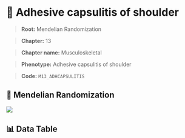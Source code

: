 # 🧪 Adhesive capsulitis of shoulder

> **Root:** Mendelian Randomization

> **Chapter:** 13  

> **Chapter name:** Musculoskeletal

> **Phenotype:** Adhesive capsulitis of shoulder  

> **Code:** `M13_ADHCAPSULITIS`

## 🧬 Mendelian Randomization  

<img src="/MR/Figures/Forward/M13_ADHCAPSULITIS.png"/>

## 📊 Data Table

<CsvTableMRF src="/public/MR/Data/Forward/M13_ADHCAPSULITIS.csv"/>
